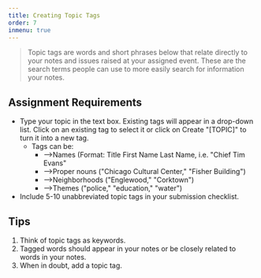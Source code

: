 ```yaml
---
title: Creating Topic Tags
order: 7
inmenu: true
---
```

> Topic tags are words and short phrases below that relate directly to your notes and issues raised at your assigned event. These are the search terms people can use to more easily search for information your notes.

## Assignment Requirements

* Type your topic in the text box. Existing tags will appear in a drop-down list. Click on an existing tag to select it or click on Create "\[TOPIC]" to turn it into a new tag.
  * Tags can be:
    * —>Names (Format: Title First Name Last Name, i.e. "Chief Tim Evans"
    * —>Proper nouns ("Chicago Cultural Center," "Fisher Building")
    * —>Neighborhoods ("Englewood," "Corktown")
    * —>Themes ("police," "education," "water")
* Include 5-10 unabbreviated topic tags in your submission checklist. 

## Tips

1. Think of topic tags as keywords.
2. Tagged words should appear in your notes or be closely related to words in your notes.
3. When in doubt, add a topic tag.
